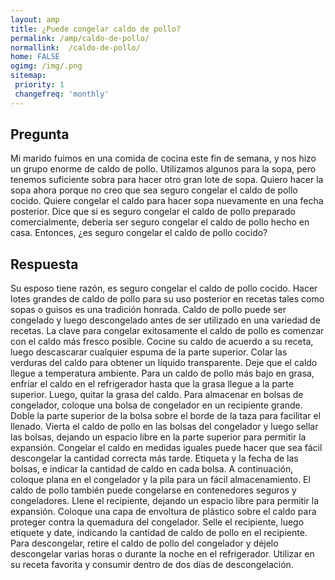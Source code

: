 ```yaml
---
layout: amp
title: ¿Puede congelar caldo de pollo?  
permalink: /amp/caldo-de-pollo/
normallink:  /caldo-de-pollo/
home: FALSE
ogimg: /img/.png
sitemap:
 priority: 1
 changefreq: 'monthly'
---
```




## Pregunta

Mi marido fuimos en una comida de cocina este fin de semana, y nos hizo un grupo enorme de caldo de pollo. Utilizamos algunos para la sopa, pero tenemos suficiente sobra para hacer otro gran lote de sopa. Quiero hacer la sopa ahora porque no creo que sea seguro congelar el caldo de pollo cocido. Quiere congelar el caldo para hacer sopa nuevamente en una fecha posterior. Dice que si es seguro congelar el caldo de pollo preparado comercialmente, debería ser seguro congelar el caldo de pollo hecho en casa. Entonces, ¿es seguro congelar el caldo de pollo cocido?


<amp-img src="https://sepuedecongelar.com/img/" alt="¿Puede congelar caldo de pollo?" height="400" width="800"></amp-img>


## Respuesta

Su esposo tiene razón, es seguro congelar el caldo de pollo cocido. Hacer lotes grandes de caldo de pollo para su uso posterior en recetas tales como sopas o guisos es una tradición honrada. Caldo de pollo puede ser congelado y luego descongelado antes de ser utilizado en una variedad de recetas.
La clave para congelar exitosamente el caldo de pollo es comenzar con el caldo más fresco posible. Cocine su caldo de acuerdo a su receta, luego descascarar cualquier espuma de la parte superior. Colar las verduras del caldo para obtener un líquido transparente. Deje que el caldo llegue a temperatura ambiente. Para un caldo de pollo más bajo en grasa, enfriar el caldo en el refrigerador hasta que la grasa llegue a la parte superior. Luego, quitar la grasa del caldo.
Para almacenar en bolsas de congelador, coloque una bolsa de congelador en un recipiente grande. Doble la parte superior de la bolsa sobre el borde de la taza para facilitar el llenado. Vierta el caldo de pollo en las bolsas del congelador y luego sellar las bolsas, dejando un espacio libre en la parte superior para permitir la expansión. Congelar el caldo en medidas iguales puede hacer que sea fácil descongelar la cantidad correcta más tarde. Etiqueta y la fecha de las bolsas, e indicar la cantidad de caldo en cada bolsa. A continuación, coloque plana en el congelador y la pila para un fácil almacenamiento. El caldo de pollo también puede congelarse en contenedores seguros y congeladores. Llene el recipiente, dejando un espacio libre para permitir la expansión. Coloque una capa de envoltura de plástico sobre el caldo para proteger contra la quemadura del congelador. Selle el recipiente, luego etiquete y date, indicando la cantidad de caldo de pollo en el recipiente.
Para descongelar, retire el caldo de pollo del congelador y déjelo descongelar varias horas o durante la noche en el refrigerador. Utilizar en su receta favorita y consumir dentro de dos días de descongelación.